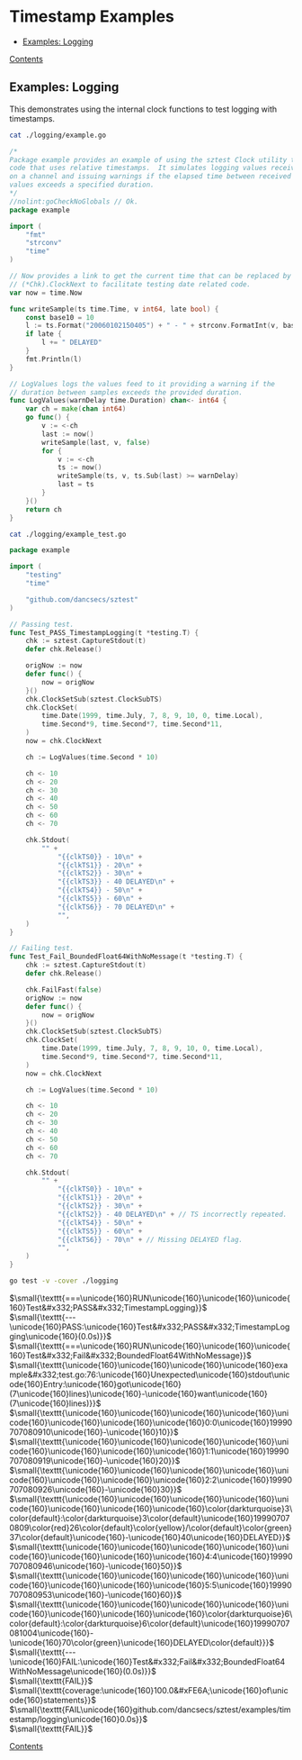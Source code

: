 <!--- gotomd::Auto:: See github.com/dancsecs/gotomd ** DO NOT MODIFY ** -->

# Timestamp Examples

- [Examples: Logging](examples/timestamp/README.md#examples-logging)

[Contents](../../README.md#contents)

## Examples: Logging

This demonstrates using the internal clock functions to test logging with
timestamps.

<!--- gotomd::Bgn::file::./logging/example.go example_test.go -->
```bash
cat ./logging/example.go
```

```go
/*
Package example provides an example of using the sztest Clock utility to test
code that uses relative timestamps.  It simulates logging values received
on a channel and issuing warnings if the elapsed time between received
values exceeds a specified duration.
*/
//nolint:goCheckNoGlobals // Ok.
package example

import (
    "fmt"
    "strconv"
    "time"
)

// Now provides a link to get the current time that can be replaced by
// (*Chk).ClockNext to facilitate testing date related code.
var now = time.Now

func writeSample(ts time.Time, v int64, late bool) {
    const base10 = 10
    l := ts.Format("20060102150405") + " - " + strconv.FormatInt(v, base10)
    if late {
        l += " DELAYED"
    }
    fmt.Println(l)
}

// LogValues logs the values feed to it providing a warning if the
// duration between samples exceeds the provided duration.
func LogValues(warnDelay time.Duration) chan<- int64 {
    var ch = make(chan int64)
    go func() {
        v := <-ch
        last := now()
        writeSample(last, v, false)
        for {
            v := <-ch
            ts := now()
            writeSample(ts, v, ts.Sub(last) >= warnDelay)
            last = ts
        }
    }()
    return ch
}
```

```bash
cat ./logging/example_test.go
```

```go
package example

import (
    "testing"
    "time"

    "github.com/dancsecs/sztest"
)

// Passing test.
func Test_PASS_TimestampLogging(t *testing.T) {
    chk := sztest.CaptureStdout(t)
    defer chk.Release()

    origNow := now
    defer func() {
        now = origNow
    }()
    chk.ClockSetSub(sztest.ClockSubTS)
    chk.ClockSet(
        time.Date(1999, time.July, 7, 8, 9, 10, 0, time.Local),
        time.Second*9, time.Second*7, time.Second*11,
    )
    now = chk.ClockNext

    ch := LogValues(time.Second * 10)

    ch <- 10
    ch <- 20
    ch <- 30
    ch <- 40
    ch <- 50
    ch <- 60
    ch <- 70

    chk.Stdout(
        "" +
            "{{clkTS0}} - 10\n" +
            "{{clkTS1}} - 20\n" +
            "{{clkTS2}} - 30\n" +
            "{{clkTS3}} - 40 DELAYED\n" +
            "{{clkTS4}} - 50\n" +
            "{{clkTS5}} - 60\n" +
            "{{clkTS6}} - 70 DELAYED\n" +
            "",
    )
}

// Failing test.
func Test_Fail_BoundedFloat64WithNoMessage(t *testing.T) {
    chk := sztest.CaptureStdout(t)
    defer chk.Release()

    chk.FailFast(false)
    origNow := now
    defer func() {
        now = origNow
    }()
    chk.ClockSetSub(sztest.ClockSubTS)
    chk.ClockSet(
        time.Date(1999, time.July, 7, 8, 9, 10, 0, time.Local),
        time.Second*9, time.Second*7, time.Second*11,
    )
    now = chk.ClockNext

    ch := LogValues(time.Second * 10)

    ch <- 10
    ch <- 20
    ch <- 30
    ch <- 40
    ch <- 50
    ch <- 60
    ch <- 70

    chk.Stdout(
        "" +
            "{{clkTS0}} - 10\n" +
            "{{clkTS1}} - 20\n" +
            "{{clkTS2}} - 30\n" +
            "{{clkTS2}} - 40 DELAYED\n" + // TS incorrectly repeated.
            "{{clkTS4}} - 50\n" +
            "{{clkTS5}} - 60\n" +
            "{{clkTS6}} - 70\n" + // Missing DELAYED flag.
            "",
    )
}
```
<!--- gotomd::End::file::./logging/example.go example_test.go -->

<!--- gotomd::Bgn::tst::./logging/package -->
```bash
go test -v -cover ./logging
```

$\small{\texttt{===\unicode{160}RUN\unicode{160}\unicode{160}\unicode{160}Test&#x332;PASS&#x332;TimestampLogging}}$
<br>
$\small{\texttt{---\unicode{160}PASS:\unicode{160}Test&#x332;PASS&#x332;TimestampLogging\unicode{160}(0.0s)}}$
<br>
$\small{\texttt{===\unicode{160}RUN\unicode{160}\unicode{160}\unicode{160}Test&#x332;Fail&#x332;BoundedFloat64WithNoMessage}}$
<br>
$\small{\texttt{\unicode{160}\unicode{160}\unicode{160}\unicode{160}example&#x332;test.go:76:\unicode{160}Unexpected\unicode{160}stdout\unicode{160}Entry:\unicode{160}got\unicode{160}(7\unicode{160}lines)\unicode{160}-\unicode{160}want\unicode{160}(7\unicode{160}lines)}}$
<br>
$\small{\texttt{\unicode{160}\unicode{160}\unicode{160}\unicode{160}\unicode{160}\unicode{160}\unicode{160}\unicode{160}0:0\unicode{160}19990707080910\unicode{160}-\unicode{160}10}}$
<br>
$\small{\texttt{\unicode{160}\unicode{160}\unicode{160}\unicode{160}\unicode{160}\unicode{160}\unicode{160}\unicode{160}1:1\unicode{160}19990707080919\unicode{160}-\unicode{160}20}}$
<br>
$\small{\texttt{\unicode{160}\unicode{160}\unicode{160}\unicode{160}\unicode{160}\unicode{160}\unicode{160}\unicode{160}2:2\unicode{160}19990707080926\unicode{160}-\unicode{160}30}}$
<br>
$\small{\texttt{\unicode{160}\unicode{160}\unicode{160}\unicode{160}\unicode{160}\unicode{160}\unicode{160}\unicode{160}\color{darkturquoise}3\color{default}:\color{darkturquoise}3\color{default}\unicode{160}199907070809\color{red}26\color{default}\color{yellow}/\color{default}\color{green}37\color{default}\unicode{160}-\unicode{160}40\unicode{160}DELAYED}}$
<br>
$\small{\texttt{\unicode{160}\unicode{160}\unicode{160}\unicode{160}\unicode{160}\unicode{160}\unicode{160}\unicode{160}4:4\unicode{160}19990707080946\unicode{160}-\unicode{160}50}}$
<br>
$\small{\texttt{\unicode{160}\unicode{160}\unicode{160}\unicode{160}\unicode{160}\unicode{160}\unicode{160}\unicode{160}5:5\unicode{160}19990707080953\unicode{160}-\unicode{160}60}}$
<br>
$\small{\texttt{\unicode{160}\unicode{160}\unicode{160}\unicode{160}\unicode{160}\unicode{160}\unicode{160}\unicode{160}\color{darkturquoise}6\color{default}:\color{darkturquoise}6\color{default}\unicode{160}19990707081004\unicode{160}-\unicode{160}70\color{green}\unicode{160}DELAYED\color{default}}}$
<br>
$\small{\texttt{---\unicode{160}FAIL:\unicode{160}Test&#x332;Fail&#x332;BoundedFloat64WithNoMessage\unicode{160}(0.0s)}}$
<br>
$\small{\texttt{FAIL}}$
<br>
$\small{\texttt{coverage:\unicode{160}100.0&#xFE6A;\unicode{160}of\unicode{160}statements}}$
<br>
$\small{\texttt{FAIL\unicode{160}github.com/dancsecs/sztest/examples/timestamp/logging\unicode{160}0.0s}}$
<br>
$\small{\texttt{FAIL}}$
<br>
<!--- gotomd::End::tst::./logging/package -->

[Contents](../../README.md#contents)
